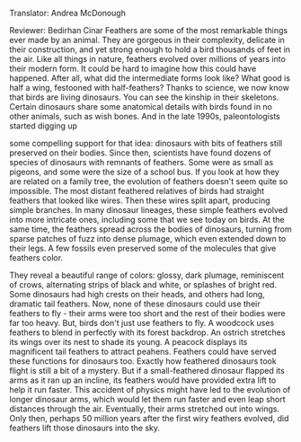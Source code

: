 

Translator: Andrea McDonough

Reviewer: Bedirhan Cinar
Feathers are some of the most remarkable things
ever made by an animal.
They are gorgeous in their complexity,
delicate in their construction,
and yet strong enough to hold a bird
thousands of feet in the air.
Like all things in nature,
feathers evolved over millions of years
into their modern form.
It could be hard to imagine
how this could have happened.
After all, what did the intermediate forms look like?
What good is half a wing,
festooned with half-feathers?
Thanks to science,
we now know that birds are living dinosaurs.
You can see the kinship in their skeletons.
Certain dinosaurs share some anatomical details with birds
found in no other animals, such as wish bones.
And in the late 1990s,
paleontologists started digging up

some compelling support for that idea:
dinosaurs with bits of feathers
still preserved on their bodies.
Since then, scientists have found
dozens of species of dinosaurs
with remnants of feathers.
Some were as small as pigeons,
and some were the size of a school bus.
If you look at how they are related on a family tree,
the evolution of feathers
doesn&#39;t seem quite so impossible.
The most distant feathered relatives of birds
had straight feathers that looked like wires.
Then these wires split apart,
producing simple branches.
In many dinosaur lineages,
these simple feathers evolved
into more intricate ones,
including some that we see today on birds.
At the same time,
the feathers spread across the bodies of dinosaurs,
turning from sparse patches of fuzz
into dense plumage,
which even extended down to their legs.
A few fossils even preserved some of the molecules
that give feathers color.

They reveal a beautiful range of colors:
glossy, dark plumage, reminiscent of crows,
alternating strips of black and white,
or splashes of bright red.
Some dinosaurs had high crests on their heads,
and others had long, dramatic tail feathers.
Now, none of these dinosaurs
could use their feathers to fly -
their arms were too short
and the rest of their bodies were far too heavy.
But, birds don&#39;t just use feathers to fly.
A woodcock uses feathers to blend in perfectly
with its forest backdrop.
An ostrich stretches its wings over its nest
to shade its young.
A peacock displays its magnificent tail feathers
to attract peahens.
Feathers could have served these functions
for dinosaurs too.
Exactly how feathered dinosaurs took flight
is still a bit of a mystery.
But if a small-feathered dinosaur flapped
its arms as it ran up an incline,
its feathers would have provided extra lift
to help it run faster.
This accident of physics might have led
to the evolution of longer dinosaur arms,
which would let them run faster
and even leap short distances through the air.
Eventually, their arms stretched out into wings.
Only then, perhaps 50 million years
after the first wiry feathers evolved,
did feathers lift those dinosaurs into the sky.
